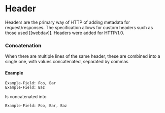 # Header
Headers are the primary way of HTTP of adding metadata for request/responses. The specification allows for custom headers such as those used [[webdav]]. Headers were added for HTTP/1.0.

### Concatenation
When there are multiple lines of the same header, these are combined into a single one, with values concatenated, separated by commas.

#### Example
```
Example-Field: Foo, Bar
Example-Field: Baz
```

Is concatenated into

```
Example-Field: Foo, Bar, Baz
```
